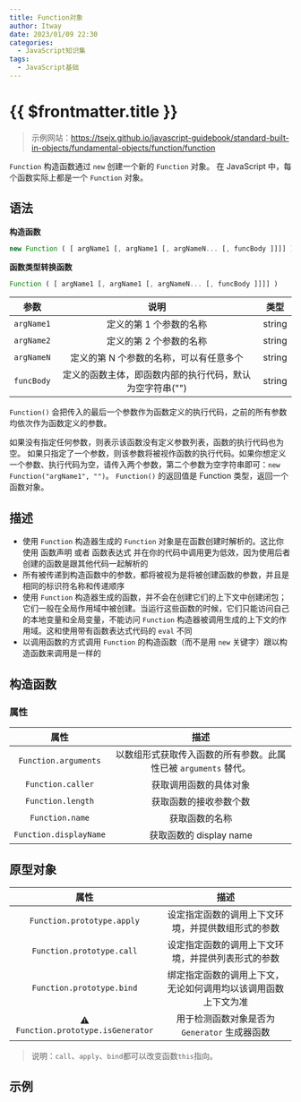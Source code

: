 ```yaml
---
title: Function对象
author: Itway
date: 2023/01/09 22:30
categories:
  - JavaScript知识集
tags:
  - JavaScript基础
---
```


# {{ $frontmatter.title }}

> 示例网站：https://tsejx.github.io/javascript-guidebook/standard-built-in-objects/fundamental-objects/function/function

`Function` 构造函数通过 `new` 创建一个新的 `Function` 对象。 在 JavaScript 中，每个函数实际上都是一个 `Function` 对象。

## 语法

**构造函数**

```javascript
new Function ( [ argName1 [, argName1 [, argNameN... [, funcBody ]]]] )
```

**函数类型转换函数**

```javascript
Function ( [ argName1 [, argName1 [, argNameN... [, funcBody ]]]] )
```

|    参数    |                           说明                           | 类型   |
| :--------: | :------------------------------------------------------: | ------ |
| `argName1` |                 定义的第 1 个参数的名称                  | string |
| `argName2` |                 定义的第 2 个参数的名称                  | string |
| `argNameN` |         定义的第 N 个参数的名称，可以有任意多个          | string |
| `funcBody` | 定义的函数主体，即函数内部的执行代码，默认为空字符串("") | string |

`Function()` 会把传入的最后一个参数作为函数定义的执行代码，之前的所有参数均依次作为函数定义的参数。

如果没有指定任何参数，则表示该函数没有定义参数列表，函数的执行代码也为空。
如果只指定了一个参数，则该参数将被视作函数的执行代码。如果你想定义一个参数、执行代码为空，请传入两个参数，第二个参数为空字符串即可：`new Function("argName1", "")`。
`Function()` 的返回值是 Function 类型，返回一个函数对象。

## 描述

- 使用 `Function` 构造器生成的 `Function` 对象是在函数创建时解析的。这比你使用 函数声明 或者 函数表达式 并在你的代码中调用更为低效，因为使用后者创建的函数是跟其他代码一起解析的
- 所有被传递到构造函数中的参数，都将被视为是将被创建函数的参数，并且是相同的标识符名称和传递顺序
- 使用 `Function` 构造器生成的函数，并不会在创建它们的上下文中创建闭包；它们一般在全局作用域中被创建。当运行这些函数的时候，它们只能访问自己的本地变量和全局变量，不能访问 `Function` 构造器被调用生成的上下文的作用域。这和使用带有函数表达式代码的 `eval` 不同
- 以调用函数的方式调用 `Function` 的构造函数（而不是用 `new` 关键字）跟以构造函数来调用是一样的

## 构造函数

### 属性

|          属性          |                              描述                               |
| :--------------------: | :-------------------------------------------------------------: |
|  `Function.arguments`  | 以数组形式获取传入函数的所有参数。此属性已被 `arguments` 替代。 |
|   `Function.caller`    |                     获取调用函数的具体对象                      |
|   `Function.length`    |                     获取函数的接收参数个数                      |
|    `Function.name`     |                         获取函数的名称                          |
| `Function.displayName` |                     获取函数的 display name                     |

## 原型对象

|                属性                 |                              描述                              |
| :---------------------------------: | :------------------------------------------------------------: |
|     `Function.prototype.apply`      |       设定指定函数的调用上下文环境，并提供数组形式的参数       |
|      `Function.prototype.call`      |       设定指定函数的调用上下文环境，并提供列表形式的参数       |
|      `Function.prototype.bind`      | 绑定指定函数的调用上下文，无论如何调用均以该调用函数上下文为准 |
| ⚠️ `Function.prototype.isGenerator` |         用于检测函数对象是否为 `Generator` 生成器函数          |

> 说明：`call`、`apply`、`bind`都可以改变函数`this`指向。

## 示例
